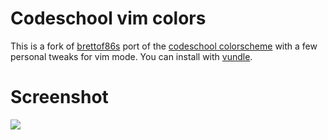 # Codeschool vim colors

This is a fork of [brettof86s][] port of the [codeschool colorscheme][] with a few personal tweaks for vim mode. You can install with [vundle][].

# Screenshot
![](http://astonj.com/wp-content/uploads/2012/06/vim2.png)

[brettof86s]: https://github.com/brettof86
[vundle]: https://github.com/gmarik/vundle
[codeschool colorscheme]: http://astonj.com/tech/vim-for-ruby-rails-and-a-sexy-theme/
